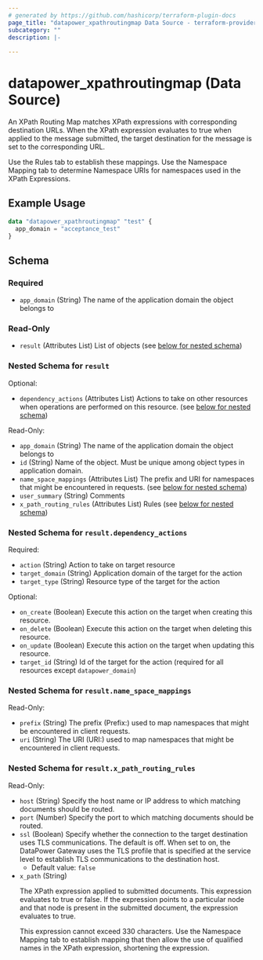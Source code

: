 ```yaml
---
# generated by https://github.com/hashicorp/terraform-plugin-docs
page_title: "datapower_xpathroutingmap Data Source - terraform-provider-datapower"
subcategory: ""
description: |-
  
---
```


# datapower_xpathroutingmap (Data Source)

<p>An XPath Routing Map matches XPath expressions with corresponding destination URLs. When the XPath expression evaluates to true when applied to the message submitted, the target destination for the message is set to the corresponding URL.</p><p>Use the Rules tab to establish these mappings. Use the Namespace Mapping tab to determine Namespace URIs for namespaces used in the XPath Expressions.</p>

## Example Usage

```terraform
data "datapower_xpathroutingmap" "test" {
  app_domain = "acceptance_test"
}
```

<!-- schema generated by tfplugindocs -->
## Schema

### Required

- `app_domain` (String) The name of the application domain the object belongs to

### Read-Only

- `result` (Attributes List) List of objects (see [below for nested schema](#nestedatt--result))

<a id="nestedatt--result"></a>
### Nested Schema for `result`

Optional:

- `dependency_actions` (Attributes List) Actions to take on other resources when operations are performed on this resource. (see [below for nested schema](#nestedatt--result--dependency_actions))

Read-Only:

- `app_domain` (String) The name of the application domain the object belongs to
- `id` (String) Name of the object. Must be unique among object types in application domain.
- `name_space_mappings` (Attributes List) The prefix and URI for namespaces that might be encountered in requests. (see [below for nested schema](#nestedatt--result--name_space_mappings))
- `user_summary` (String) Comments
- `x_path_routing_rules` (Attributes List) Rules (see [below for nested schema](#nestedatt--result--x_path_routing_rules))

<a id="nestedatt--result--dependency_actions"></a>
### Nested Schema for `result.dependency_actions`

Required:

- `action` (String) Action to take on target resource
- `target_domain` (String) Application domain of the target for the action
- `target_type` (String) Resource type of the target for the action

Optional:

- `on_create` (Boolean) Execute this action on the target when creating this resource.
- `on_delete` (Boolean) Execute this action on the target when deleting this resource.
- `on_update` (Boolean) Execute this action on the target when updating this resource.
- `target_id` (String) Id of the target for the action (required for all resources except `datapower_domain`)


<a id="nestedatt--result--name_space_mappings"></a>
### Nested Schema for `result.name_space_mappings`

Read-Only:

- `prefix` (String) The prefix (Prefix:) used to map namespaces that might be encountered in client requests.
- `uri` (String) The URI (URI:) used to map namespaces that might be encountered in client requests.


<a id="nestedatt--result--x_path_routing_rules"></a>
### Nested Schema for `result.x_path_routing_rules`

Read-Only:

- `host` (String) Specify the host name or IP address to which matching documents should be routed.
- `port` (Number) Specify the port to which matching documents should be routed.
- `ssl` (Boolean) Specify whether the connection to the target destination uses TLS communications. The default is off. When set to on, the DataPower Gateway uses the TLS profile that is specified at the service level to establish TLS communications to the destination host.
  - Default value: `false`
- `x_path` (String) <p>The XPath expression applied to submitted documents. This expression evaluates to true or false. If the expression points to a particular node and that node is present in the submitted document, the expression evaluates to true.</p><p>This expression cannot exceed 330 characters. Use the Namespace Mapping tab to establish mapping that then allow the use of qualified names in the XPath expression, shortening the expression.</p>
